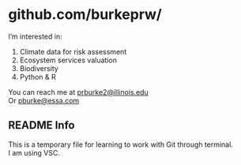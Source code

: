 # github.com/burkeprw/

I’m interested in:
1. Climate data for risk assessment
2. Ecosystem services valuation
3. Biodiversity
4. Python & R

You can reach me at <prburke2@illinois.edu>  
Or <pburke@essa.com>

## README Info
This is a temporary file for learning to work with Git through terminal.  
I am using VSC.

